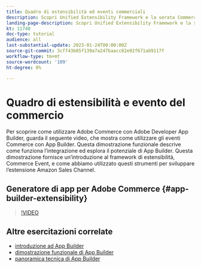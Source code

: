 ```yaml
---
title: Quadro di estensibilità ed eventi commerciali
description: Scopri Unified Extensibility Framework e la serata Commerce
landing-page-description: Scopri Unified Extensibility Framework e la serata Commerce
kt: 11740
doc-type: tutorial
audience: all
last-substantial-update: 2023-01-24T00:00:00Z
source-git-commit: 3cff43b65f139a7a247baacc82e92f671ab9117f
workflow-type: tm+mt
source-wordcount: '109'
ht-degree: 0%

---
```



# Quadro di estensibilità e evento del commercio

Per scoprire come utilizzare Adobe Commerce con Adobe Developer App Builder, guarda il seguente video, che mostra come utilizzare gli eventi Commerce con App Builder. Questa dimostrazione funzionale descrive come funziona l’integrazione ed esplora il potenziale di App Builder. Questa dimostrazione fornisce un’introduzione al framework di estensibilità, Commerce Event, e come abbiamo utilizzato questi strumenti per sviluppare l’estensione Amazon Sales Channel.

## Generatore di app per Adobe Commerce {#app-builder-extensibility}

>[!VIDEO](https://video.tv.adobe.com/v/3413328)

## Altre esercitazioni correlate

- [introduzione ad App Builder](../app-builder/introduction-to-app-builder.md)
- [dimostrazione funzionale di App Builder](../app-builder/app-builder-functional-demonstration.md)
- [panoramica tecnica di App Builder](../app-builder/app-builder-technical-overview.md)
